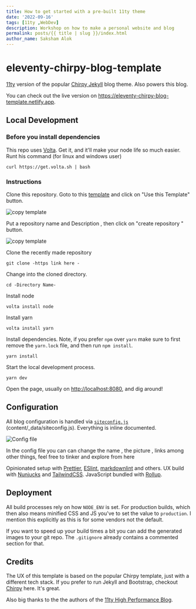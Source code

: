 ```yaml
---
title: How to get started with a pre-built 11ty theme
date: '2022-09-16'
tags: [11ty ,WebDev]  
description: Workshop on how to make a personal website and blog
permalink: posts/{{ title | slug }}/index.html
author_name: Saksham Alok
---
```

# eleventy-chirpy-blog-template


[11ty](https://www.11ty.dev/) version of the popular [Chirpy Jekyll](https://github.com/cotes2020/jekyll-theme-chirpy) blog theme. Also powers this blog. 

You can check out the live version on <https://eleventy-chirpy-blog-template.netlify.app>.
<!-- 
If you want to deploy, there's a button for it: [![Deploy to Netlify](https://www.netlify.com/img/deploy/button.svg)](https://app.netlify.com/start/deploy?repository=https://github.com/muenzpraeger/eleventy-chirpy-blog-template) -->

## Local Development

### Before you install dependencies

This repo uses [Volta](https://volta.sh/). Get it, and it'll make your node life so much easier.
Runt his command (for linux and windows user)
```
curl https://get.volta.sh | bash

```

### Instructions

Clone this repository.
Goto to this [template](https://github.com/muenzpraeger/eleventy-chirpy-blog-template) and click on "Use this Template" button.

![copy template](/images/templatebutton.png)

Put a repository name and  Description , then click on "create repository " button.

![copy template](/images/repo.png)

Clone the recently made repository
```
git clone -https link here -
```

Change into the cloned directory.

```
cd -Directory Name-
```
Install node 

```
volta install node
```

Install yarn 

```
volta install yarn
```
Install dependencies. Note, if you prefer `npm` over `yarn` make sure to first remove the `yarn.lock` file, and then run `npm install`.

```
yarn install
```

Start the local development process.

```
yarn dev
```

Open the page, usually on <http://localhost:8080>, and dig around!

## Configuration

All blog configuration is handled via [`siteconfig.js`](./content/_data/siteconfig.js) (content/_data/siteconfig.js). Everything is inline documented.

![Config file](/images/config.png)

In the config file you can can change the name , the picture , links among other things, feel free to tinker and explore from here
 
<!-- ## Features

-   💯 on Lighthouse
-   🔆 and 🌛 mode
-   🎯 SEO and OpenGraph optimized
-   🌄 Responsive images optimization
-   👀 Accessible
-   🛠 JavaScript and CSS build optimization
-   👨‍💻 Prism-based syntax highlighting
-   📚 RSS (yup, still a thing), sitemap.xml, and JSON-LD
-   🔍 [Algolia Search](https://github.com/algolia/algoliasearch-netlify) enabled
-   and more -->

Opinionated setup with [Prettier](https://prettier.io/), [ESlint](https://eslint.org/), [markdownlint](https://github.com/DavidAnson/markdownlint) and others. UX build with [Nunjucks](https://mozilla.github.io/nunjucks/templating.html) and [TailwindCSS](https://tailwindcss.com/docs). JavaScript bundled with [Rollup](https://rollupjs.org/).



## Deployment

All build processes rely on how `NODE_ENV` is set. For production builds, which then also means minified CSS and JS you've to set the value to `production`. I mention this explicitly as this is for some vendors not the default.

If you want to speed up your build times a bit you can add the generated images to your git repo. The `.gitignore` already contains a commented section for that.



## Credits

The UX of this template is based on the popular Chirpy template, just with a different tech stack. If you prefer to run Jekyll and Bootstrap, checkout [Chirpy](https://github.com/cotes2020/jekyll-theme-chirpy) here. It's great.

Also big thanks to the the authors of the [11ty High Performance Blog](https://github.com/google/eleventy-high-performance-blog).
